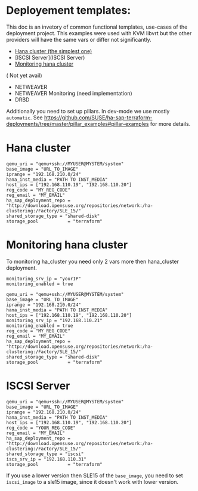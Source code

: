 # Deployement templates:

This doc is an invetory of common functional templates, use-cases of the deployment project.
This examples were used with KVM libvrt but the other providers will have the same vars or differ not significantly. 


- [Hana cluster (the simplest one)](hana_cluster)
- [ISCSI Server](ISCSI Server)
- [Monitoring hana cluster](Monitoring_hana_cluster)

( Not yet avail)
- NETWEAVER
- NETWEAVER Monitoring (need implementation)
- DRBD 

Additionally you need to set up pillars. In dev-mode we use mostly `automatic`. 
See https://github.com/SUSE/ha-sap-terraform-deployments/tree/master/pillar_examples#pillar-examples for more details.


# Hana cluster

```
qemu_uri = "qemu+ssh://MYUSER@MYSTEM/system"
base_image = "URL_TO_IMAGE"
iprange = "192.168.210.0/24"
hana_inst_media = "PATH TO INST_MEDIA"
host_ips = ["192.168.110.19", "192.168.110.20"]
reg_code = "MY_REG_CODE"
reg_email = "MY_EMAIL"
ha_sap_deployment_repo = "http://download.opensuse.org/repositories/network:/ha-clustering:/Factory/SLE_15/"
shared_storage_type = "shared-disk"
storage_pool           = "terraform"
```

# Monitoring hana cluster

To monitoring ha_cluster you need only 2 vars more then hana_cluster deployment.

```
monitoring_srv_ip = "yourIP"
monitoring_enabled = true
```

```
qemu_uri = "qemu+ssh://MYUSER@MYSTEM/system"
base_image = "URL_TO_IMAGE"
iprange = "192.168.210.0/24"
hana_inst_media = "PATH TO INST_MEDIA"
host_ips = ["192.168.110.19", "192.168.110.20"]
monitoring_srv_ip = "192.168.110.21"
monitoring_enabled = true
reg_code = "MY_REG_CODE"
reg_email = "MY_EMAIL"
ha_sap_deployment_repo = "http://download.opensuse.org/repositories/network:/ha-clustering:/Factory/SLE_15/"
shared_storage_type = "shared-disk"
storage_pool           = "terraform"
```

# ISCSI Server

```
qemu_uri = "qemu+ssh://MYUSER@MYSTEM/system"
base_image = "URL_TO_IMAGE"
iprange = "192.168.210.0/24"
hana_inst_media = "PATH TO INST_MEDIA"
host_ips = ["192.168.110.19", "192.168.110.20"]
reg_code = "YOUR_REG_CODE"
reg_email = "MY_EMAIL"
ha_sap_deployment_repo = "http://download.opensuse.org/repositories/network:/ha-clustering:/Factory/SLE_15/"
shared_storage_type = "iscsi"
iscs_srv_ip = "192.168.110.31"
storage_pool           = "terraform"
```

If you use a lower version then SLE15 of the `base_image`, you need to set `iscsi_image` to a sle15 image, since it doesn't work with lower version.
